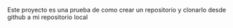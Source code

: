 Este proyecto es una prueba de como crear un repositorio y clonarlo desde github a mi repositorio local